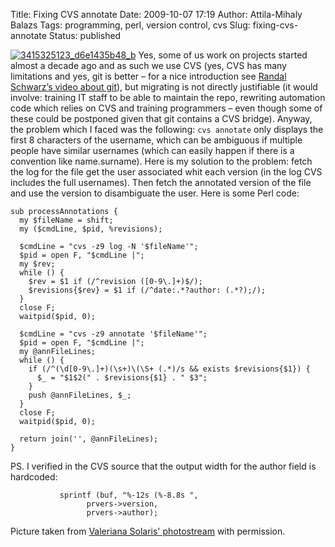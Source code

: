 Title: Fixing CVS annotate
Date: 2009-10-07 17:19
Author: Attila-Mihaly Balazs
Tags: programming, perl, version control, cvs
Slug: fixing-cvs-annotate
Status: published

[![3415325123\_d6e1435b48\_b](http://lh6.ggpht.com/_hrvCBhtWhJ4/SsyjaeBg20I/AAAAAAAAB84/PKECSBB_7LA/3415325123_d6e1435b48_b_thumb.jpg?imgmax=800 "3415325123_d6e1435b48_b")](http://lh4.ggpht.com/_hrvCBhtWhJ4/SsyjaNkjZgI/AAAAAAAAB80/3I4afc30z2g/s1600-h/3415325123_d6e1435b48_b2.jpg)
Yes, some of us work on projects started almost a decade ago and as such
we use CVS (yes, CVS has many limitations and yes, git is better – for a
nice introduction see [Randal Schwarz’s video about
git](http://video.google.com/videoplay?docid=-3999952944619245780#)),
but migrating is not directly justifiable (it would involve: training IT
staff to be able to maintain the repo, rewriting automation code which
relies on CVS and training programmers – even though some of these could
be postponed given that git contains a CVS bridge). Anyway, the problem
which I faced was the following: `cvs annotate` only displays the first
8 characters of the username, which can be ambiguous if multiple people
have similar usernames (which can easily happen if there is a convention
like name.surname). Here is my solution to the problem: fetch the log
for the file get the user associated whit each version (in the log CVS
includes the full usernames). Then fetch the annotated version of the
file and use the version to disambiguate the user. Here is some Perl
code:

    sub processAnnotations {
      my $fileName = shift;
      my ($cmdLine, $pid, %revisions);

      $cmdLine = "cvs -z9 log -N '$fileName'";
      $pid = open F, "$cmdLine |";
      my $rev;
      while () {
        $rev = $1 if (/^revision ([0-9\.]+)$/);
        $revisions{$rev} = $1 if (/^date:.*?author: (.*?);/);
      }
      close F;
      waitpid($pid, 0);

      $cmdLine = "cvs -z9 annotate '$fileName'";
      $pid = open F, "$cmdLine |";
      my @annFileLines;
      while () {
        if (/^(\d[0-9\.]+)(\s+)\(\S+ (.*)/s && exists $revisions{$1}) {
          $_ = "$1$2(" . $revisions{$1} . " $3";
        }
        push @annFileLines, $_;
      }  
      close F; 
      waitpid($pid, 0);    
      
      return join('', @annFileLines);
    }

</p>
PS. I verified in the CVS source that the output width for the author
field is hardcoded:

               sprintf (buf, "%-12s (%-8.8s ",
                     prvers->version,
                     prvers->author);

Picture taken from [Valeriana Solaris'
photostream](http://www.flickr.com/photos/valerianasolaris/) with
permission.
